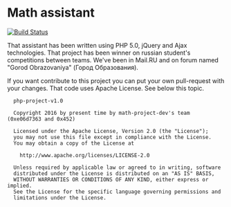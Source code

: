 # Math assistant

[![Build Status](https://travis-ci.org/math-project-dev/php-project.svg?branch=master)](https://travis-ci.org/math-project-dev/php-project)

That assistant has been written using PHP  5.0, jQuery and Ajax technologies. That project has been winner on russian student's competitions between teams. We've been in Mail.RU and on forum named "Gorod Obrazovaniya" (Город Образования). 

If you want contribute to this project you can put your own pull-request with your changes. That code uses Apache License. See below this topic. 

```
  php-project-v1.0

  Copyright 2016 by present time by math-project-dev's team (0xe06d7363 and 0x452)

  Licensed under the Apache License, Version 2.0 (the "License");
  you may not use this file except in compliance with the License.
  You may obtain a copy of the License at

    http://www.apache.org/licenses/LICENSE-2.0

  Unless required by applicable law or agreed to in writing, software
  distributed under the License is distributed on an "AS IS" BASIS,
  WITHOUT WARRANTIES OR CONDITIONS OF ANY KIND, either express or implied.
  See the License for the specific language governing permissions and
  limitations under the License.

```
